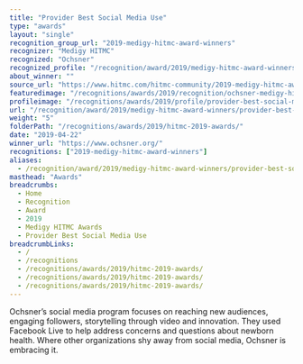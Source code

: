 ```yaml
---
title: "Provider Best Social Media Use"
type: "awards"
layout: "single"
recognition_group_url: "2019-medigy-hitmc-award-winners"
recognizer: "Medigy HITMC"
recognized: "Ochsner"
recognized_profile: "/recognition/award/2019/medigy-hitmc-award-winners/provider-best-social-media-use/"
about_winner: ""
source_url: "https://www.hitmc.com/hitmc-community/2019-medigy-hitmc-award-winners/"
featuredimage: "/recognitions/awards/2019/recognition/ochsner-medigy-hitmc-2019-best-social-media-use-of-the-year.jpg"
profileimage: "/recognitions/awards/2019/profile/provider-best-social-media-use.jpg"
url: "/recognition/award/2019/medigy-hitmc-award-winners/provider-best-social-media-use"
weight: "5"
folderPath: "/recognitions/awards/2019/hitmc-2019-awards/"
date: "2019-04-22"
winner_url: "https://www.ochsner.org/"
recognitions: ["2019-medigy-hitmc-award-winners"]
aliases:
  - /recognition/award/2019/medigy-hitmc-award-winners/provider-best-social-media-use/
masthead: "Awards"
breadcrumbs:
  - Home
  - Recognition
  - Award
  - 2019
  - Medigy HITMC Awards
  - Provider Best Social Media Use
breadcrumbLinks:
  - /
  - /recognitions
  - /recognitions/awards/2019/hitmc-2019-awards/
  - /recognitions/awards/2019/hitmc-2019-awards/
  - /recognitions/awards/2019/hitmc-2019-awards/
---
```


Ochsner’s social media program focuses on reaching new audiences, engaging followers, storytelling through video and innovation. They used Facebook Live to help address concerns and questions about newborn health. Where other organizations shy away from social media, Ochsner is embracing it.
